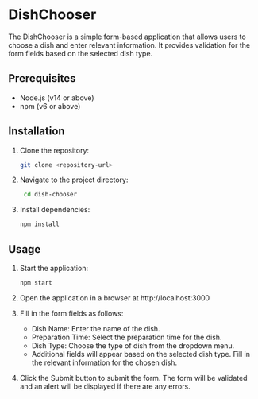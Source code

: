 # DishChooser

The DishChooser is a simple form-based application that allows users to choose a dish and enter relevant information. It provides validation for the form fields based on the selected dish type.

## Prerequisites

- Node.js (v14 or above)
- npm (v6 or above)

## Installation

1. Clone the repository:

   ```bash
   git clone <repository-url>
   ```
2. Navigate to the project directory:

   ```bash
    cd dish-chooser
    ```
3. Install dependencies:
    ```bash
   npm install
   ```
## Usage
1. Start the application:
    ```bash
   npm start
   ```
2. Open the application in a browser at http://localhost:3000
3. Fill in the form fields as follows:

   - Dish Name: Enter the name of the dish.
   - Preparation Time: Select the preparation time for the dish.
   - Dish Type: Choose the type of dish from the dropdown menu.
   - Additional fields will appear based on the selected dish type. Fill in the relevant information for the chosen dish.

4. Click the Submit button to submit the form. The form will be validated and an alert will be displayed if there are any errors.